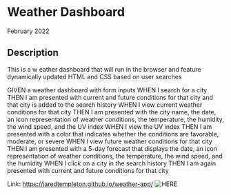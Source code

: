 # Weather Dashboard
February 2022


## Description

This is a w eather dashboard that will run in the browser and feature dynamically updated HTML and CSS based on user searches

 GIVEN a weather dashboard with form inputs 
 WHEN I search for a city
 THEN I am presented with current and future conditions for that city and that city is added to the search history
 WHEN I view current weather conditions for that city
 THEN I am presented with the city name, the date, an icon representation of weather conditions, the temperature, the humidity, the wind speed, and the UV index
 WHEN I view the UV index
 THEN I am presented with a color that indicates whether the conditions are favorable, moderate, or severe
 WHEN I view future weather conditions for that city
 THEN I am presented with a 5-day forecast that displays the date, an icon representation of weather conditions, the temperature, the wind speed, and the humidity
 WHEN I click on a city in the search history
 THEN I am again presented with current and future conditions for that city

Link: https://jaredtempleton.github.io/weather-app/
![HERE](https://i.imgur.com/FiBxoSm.png)
 
